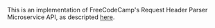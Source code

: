 This is an implementation of FreeCodeCamp's Request Header Parser Microservice API, as descripted [here](https://www.freecodecamp.com/challenges/request-header-parser-microservice).